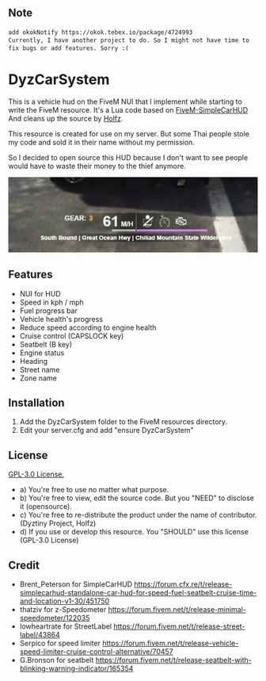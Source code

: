 ## Note
```
add okokNotify https://okok.tebex.io/package/4724993
Currently, I have another project to do. So I might not have time to fix bugs or add features. Sorry :(
```

# DyzCarSystem
This is a vehicle hud on the FiveM NUI that I implement while starting to write the FiveM resource. It's a Lua code based on [FiveM-SimpleCarHUD](https://github.com/bepo13/FiveM-SimpleCarHUD) And cleans up the source by [Holfz](https://github.com/Holfz).

This resource is created for use on my server. But some Thai people stole my code and sold it in their name without my permission.

So I decided to open source this HUD because I don't want to see people would have to waste their money to the thief anymore.

![UI](https://github.com/Dyztiny-Project/DyzCarSystem/blob/master/docs/UI.png?raw=true)

## Features
* NUI for HUD
* Speed in kph / mph
* Fuel progress bar
* Vehicle health's progress
* Reduce speed according to engine health
* Cruise control (CAPSLOCK key)
* Seatbelt (B key)
* Engine status
* Heading
* Street name
* Zone name

## Installation
1. Add the DyzCarSystem folder to the FiveM resources directory.
2. Edit your server.cfg and add "ensure DyzCarSystem"

## License
[GPL-3.0 License.](https://github.com/Dyztiny-Project/DyzCarSystem/blob/master/LICENSE)

* a) You're free to use no matter what purpose.
* b) You're free to view, edit the source code. But you "NEED" to disclose it (opensource).
* c) You're free to re-distribute the product under the name of contributor. (Dyztiny Project, Holfz)
* d) If you use or develop this resource. You "SHOULD" use this license (GPL-3.0 License)

## Credit
* Brent_Peterson for SimpleCarHUD https://forum.cfx.re/t/release-simplecarhud-standalone-car-hud-for-speed-fuel-seatbelt-cruise-time-and-location-v1-30/451750
* thatziv for z-Speedometer https://forum.fivem.net/t/release-minimal-speedometer/122035
* lowheartrate for StreetLabel https://forum.fivem.net/t/release-street-label/43864
* Serpico for speed limiter https://forum.fivem.net/t/release-vehicle-speed-limiter-cruise-control-alternative/70457
* G.Bronson for seatbelt https://forum.fivem.net/t/release-seatbelt-with-blinking-warning-indicator/165354
